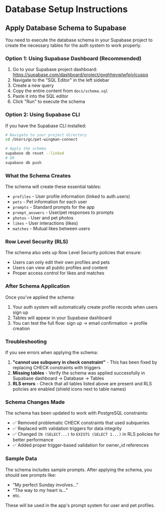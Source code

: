 # Database Setup Instructions

## Apply Database Schema to Supabase

You need to execute the database schema in your Supabase project to create the necessary tables for the auth system to work properly.

### Option 1: Using Supabase Dashboard (Recommended)

1. Go to your Supabase project dashboard: https://supabase.com/dashboard/project/gxghhevwlwfpjvlcuspq
2. Navigate to the "SQL Editor" in the left sidebar
3. Create a new query
4. Copy the entire content from `docs/schema.sql` 
5. Paste it into the SQL editor
6. Click "Run" to execute the schema

### Option 2: Using Supabase CLI

If you have the Supabase CLI installed:

```bash
# Navigate to your project directory
cd /Users/gc/pet-wingman-connect

# Apply the schema
supabase db reset --linked
# OR
supabase db push
```

### What the Schema Creates

The schema will create these essential tables:
- `profiles` - User profile information (linked to auth.users)
- `pets` - Pet information for each user
- `prompts` - Standard prompts for the app
- `prompt_answers` - User/pet responses to prompts
- `photos` - User and pet photos
- `likes` - User interactions (likes)
- `matches` - Mutual likes between users

### Row Level Security (RLS)

The schema also sets up Row Level Security policies that ensure:
- Users can only edit their own profiles and pets
- Users can view all public profiles and content
- Proper access control for likes and matches

### After Schema Application

Once you've applied the schema:
1. Your auth system will automatically create profile records when users sign up
2. Tables will appear in your Supabase dashboard
3. You can test the full flow: sign up → email confirmation → profile creation

### Troubleshooting

If you see errors when applying the schema:
1. **"cannot use subquery in check constraint"** - This has been fixed by replacing CHECK constraints with triggers
2. **Missing tables** - Verify the schema was applied successfully in Supabase dashboard → Database → Tables
3. **RLS errors** - Check that all tables listed above are present and RLS policies are enabled (shield icons next to table names)

### Schema Changes Made

The schema has been updated to work with PostgreSQL constraints:
- ✅ Removed problematic CHECK constraints that used subqueries
- ✅ Replaced with validation triggers for data integrity
- ✅ Changed `IN (SELECT...)` to `EXISTS (SELECT 1...)` in RLS policies for better performance
- ✅ Added proper trigger-based validation for owner_id references

### Sample Data

The schema includes sample prompts. After applying the schema, you should see prompts like:
- "My perfect Sunday involves..."
- "The way to my heart is..."
- etc.

These will be used in the app's prompt system for user and pet profiles.
